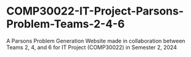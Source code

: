# COMP30022-IT-Project-Parsons-Problem-Teams-2-4-6
A Parsons Problem Generation Website made in collaboration between Teams 2, 4, and 6 for IT Project (COMP30022) in Semester 2, 2024
